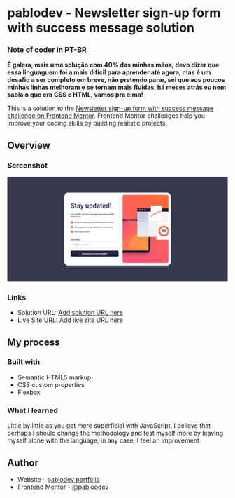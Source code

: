 # pablodev - Newsletter sign-up form with success message solution


### Note of coder in PT-BR

**É galera, mais uma solução com 40% das minhas mãos, devo dizer que essa linguaguem foi a mais dificil para aprender até agora, mas é um desafio a ser completo em breve, não pretendo parar, sei que aos poucos minhas linhas melhoram e se tornam mais fluidas, há meses atrás eu nem sabia o que era CSS e HTML, vamos pra cima!**

This is a solution to the [Newsletter sign-up form with success message challenge on Frontend Mentor](https://www.frontendmentor.io/challenges/newsletter-signup-form-with-success-message-3FC1AZbNrv). Frontend Mentor challenges help you improve your coding skills by building realistic projects. 



## Overview

### Screenshot

![](./assets/images/print-site.png)

### Links

- Solution URL: [Add solution URL here](https://your-solution-url.com)
- Live Site URL: [Add live site URL here](https://your-live-site-url.com)

## My process

### Built with

- Semantic HTML5 markup
- CSS custom properties
- Flexbox


### What I learned

Little by little as you get more superficial with JavaScript, I believe that perhaps I should change the methodology and test myself more by leaving myself alone with the language, in any case, I feel an improvement

## Author

- Website - [pablodev portfolio](https://www.pabloteixeira.site)
- Frontend Mentor - [@pabloodev](https://www.frontendmentor.io/profile/pabloodev)
